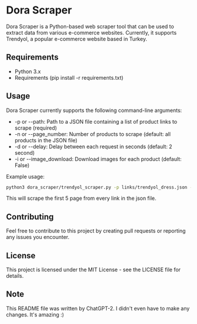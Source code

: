 # Dora Scraper
Dora Scraper is a Python-based web scraper tool that can be used to extract data from various e-commerce websites. Currently, it supports Trendyol, a popular e-commerce website based in Turkey.

## Requirements

- Python 3.x
- Requirements (pip install -r requirements.txt)


## Usage

Dora Scraper currently supports the following command-line arguments:

- -p or --path: Path to a JSON file containing a list of product links to scrape (required)
- -n or --page_number: Number of products to scrape (default: all products in the JSON file)
- -d or --delay: Delay between each request in seconds (default: 2 second)
- -i or --image_download: Download images for each product (default: False)

Example usage:

```bash
python3 dora_scraper/trendyol_scraper.py -p links/trendyol_dress.json -n 5 -d 3 -i
```

This will scrape the first 5 page from every link in the json file.

## Contributing
Feel free to contribute to this project by creating pull requests or reporting any issues you encounter.

## License
This project is licensed under the MIT License - see the LICENSE file for details.

## Note
This README file was written by ChatGPT-2. I didn't even have to make any changes. It's amazing :)
